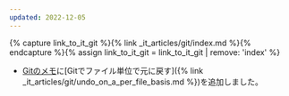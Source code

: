 ```yaml
---
updated: 2022-12-05
---
```

{% capture link_to_it_git %}{% link _it_articles/git/index.md %}{% endcapture %}{% assign link_to_it_git = link_to_it_git | remove: 'index' %}

- [Gitのメモ]({{link_to_it_git}})に[Gitでファイル単位で元に戻す]({% link _it_articles/git/undo_on_a_per_file_basis.md %})を追加しました。